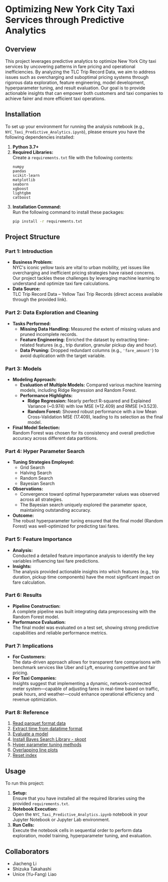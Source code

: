 # Optimizing New York City Taxi Services through Predictive Analytics

## Overview
This project leverages predictive analytics to optimize New York City taxi services by uncovering patterns in fare pricing and operational inefficiencies. By analyzing the TLC Trip Record Data, we aim to address issues such as overcharging and suboptimal pricing systems through rigorous data exploration, feature engineering, model development, hyperparameter tuning, and result evaluation. Our goal is to provide actionable insights that can empower both customers and taxi companies to achieve fairer and more efficient taxi operations.

## Installation
To set up your environment for running the analysis notebook (e.g., `NYC_Taxi_Predictive_Analytics.ipynb`), please ensure you have the following dependencies installed:
1. **Python 3.7+**
2. **Required Libraries:**  
   Create a `requirements.txt` file with the following contents:
   ```
   numpy
   pandas
   scikit-learn
   matplotlib
   seaborn
   xgboost
   lightgbm
   catboost
   ```
3. **Installation Command:**  
   Run the following command to install these packages:
   ```bash
   pip install -r requirements.txt
   ```

## Project Structure

### Part 1: Introduction
- **Business Problem:**  
  NYC's iconic yellow taxis are vital to urban mobility, yet issues like overcharging and inefficient pricing strategies have raised concerns. Our project tackles these challenges by leveraging machine learning to understand and optimize taxi fare calculations.
- **Data Source:**  
  TLC Trip Record Data – Yellow Taxi Trip Records (direct access available through the provided link).

### Part 2: Data Exploration and Cleaning
- **Tasks Performed:**
  - **Missing Data Handling:** Measured the extent of missing values and pruned incomplete records.
  - **Feature Engineering:** Enriched the dataset by extracting time-related features (e.g., trip duration, granular pickup day and hour).
  - **Data Pruning:** Dropped redundant columns (e.g., `'fare_amount'`) to avoid duplication with the target variable.

### Part 3: Models
- **Modeling Approach:**
  - **Evaluation of Multiple Models:** Compared various machine learning models, including Ridge Regression and Random Forest.
  - **Performance Highlights:**
    - **Ridge Regression:** Nearly perfect R-squared and Explained Variance (~0.974) with low MSE (≈12.409) and RMSE (≈3.523).
    - **Random Forest:** Showed robust performance with a low Mean Cross-Validation MSE (17.409), leading to its selection as the final model.
- **Final Model Selection:**  
  Random Forest was chosen for its consistency and overall predictive accuracy across different data partitions.

### Part 4: Hyper Parameter Search
- **Tuning Strategies Employed:**
  - Grid Search
  - Halving Search
  - Random Search
  - Bayesian Search
- **Observations:**
  - Convergence toward optimal hyperparameter values was observed across all strategies.
  - The Bayesian search uniquely explored the parameter space, maintaining outstanding accuracy.
- **Outcome:**  
  The robust hyperparameter tuning ensured that the final model (Random Forest) was well-optimized for predicting taxi fares.

### Part 5: Feature Importance
- **Analysis:**  
  Conducted a detailed feature importance analysis to identify the key variables influencing taxi fare predictions.
- **Insights:**  
  The analysis provided actionable insights into which features (e.g., trip duration, pickup time components) have the most significant impact on fare calculation.

### Part 6: Results
- **Pipeline Construction:**  
  A complete pipeline was built integrating data preprocessing with the Random Forest model.
- **Performance Evaluation:**  
  The final model was evaluated on a test set, showing strong predictive capabilities and reliable performance metrics.

### Part 7: Implications
- **For Customers:**  
  The data-driven approach allows for transparent fare comparisons with benchmark services like Uber and Lyft, ensuring competitive and fair pricing.
- **For Taxi Companies:**  
  Insights suggest that implementing a dynamic, network-connected meter system—capable of adjusting fares in real-time based on traffic, peak hours, and weather—could enhance operational efficiency and revenue optimization.

### Part 8: Reference
1. [Read parquet format data](https://www.nyc.gov/assets/tlc/downloads/pdf/working_parquet_format.pdf)
2. [Extract time from datatime format](https://pandas.pydata.org/docs/reference/api/pandas.Series.dt.hour.html)
3. [Evaluate a model](https://zhuanlan.zhihu.com/p/624855556)
4. [Install Bayes Search Library - skopt ](https://www.roseindia.net/answers/viewqa/pythonquestions/222078-ModuleNotFoundError-No-module-named-skopt.html)
5. [Hyper parameter tuning methods](https://towardsdatascience.com/bayesian-optimization-for-hyperparameter-tuning-how-and-why-655b0ee0b399)
6. [Overlapping line plots](https://blog.51cto.com/u_16175490/7440021)
7. [Reset index](https://blog.enterprisedna.co/pandas-drop-index/)

## Usage
To run this project:
1. **Setup:**  
   Ensure that you have installed all the required libraries using the provided `requirements.txt`.
2. **Notebook Execution:**  
   Open the `NYC_Taxi_Predictive_Analytics.ipynb` notebook in your Jupyter Notebook or Jupyter Lab environment.
3. **Run Cells:**  
   Execute the notebook cells in sequential order to perform data exploration, model training, hyperparameter tuning, and evaluation.

## Collaborators
- Jiacheng Li
- Shizuka Takahashi
- Unice (Yu-Fang) Liao
